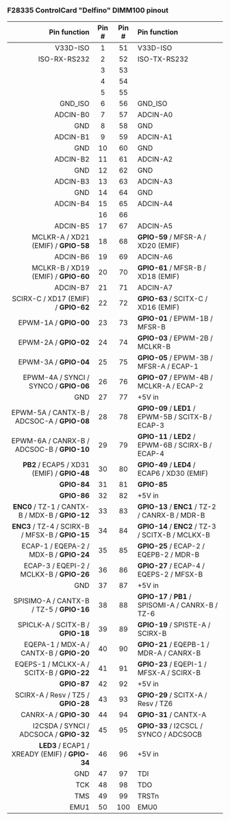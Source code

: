 ### F28335 ControlCard "Delfino" DIMM100 pinout ###

<div style="font-size: 9pt;" markdown=1> 

| Pin function                                                    | Pin #   | Pin #   | Pin function                                                       |
|----------------------------------------------------------------:|:-------:|:-------:|:-------------------------------------------------------------------|
| V33D-ISO                                                        | 1       | 51      | V33D-ISO                                                           |
| ISO-RX-RS232                                                    | 2       | 52      | ISO-TX-RS232                                                       |
|                                                                 | 3       | 53      |                                                                    |
|                                                                 | 4       | 54      |                                                                    |
|                                                                 | 5       | 55      |                                                                    |
| GND_ISO                                                         | 6       | 56      | GND_ISO                                                            |
| ADCIN-B0                                                        | 7       | 57      | ADCIN-A0                                                           |
| GND                                                             | 8       | 58      | GND                                                                |
| ADCIN-B1                                                        | 9       | 59      | ADCIN-A1                                                           |
| GND                                                             | 10      | 60      | GND                                                                |
| ADCIN-B2                                                        | 11      | 61      | ADCIN-A2                                                           |
| GND                                                             | 12      | 62      | GND                                                                |
| ADCIN-B3                                                        | 13      | 63      | ADCIN-A3                                                           |
| GND                                                             | 14      | 64      | GND                                                                |
| ADCIN-B4                                                        | 15      | 65      | ADCIN-A4                                                           |
|                                                                 | 16      | 66      |                                                                    |
| ADCIN-B5                                                        | 17      | 67      | ADCIN-A5                                                           |
| MCLKR-A / XD21 (EMIF) / __GPIO-58__                             | 18      | 68      | __GPIO-59__ / MFSR-A / XD20 (EMIF)                                 |
| ADCIN-B6                                                        | 19      | 69      | ADCIN-A6                                                           |
| MCLKR-B / XD19 (EMIF) / __GPIO-60__                             | 20      | 70      | __GPIO-61__ / MFSR-B / XD18 (EMIF)                                 |
| ADCIN-B7                                                        | 21      | 71      | ADCIN-A7                                                           |
| SCIRX-C / XD17 (EMIF) / __GPIO-62__                             | 22      | 72      | __GPIO-63__ / SCITX-C / XD16 (EMIF)                                |
| EPWM-1A / __GPIO-00__                                           | 23      | 73      | __GPIO-01__ / EPWM-1B / MFSR-B                                     |
| EPWM-2A / __GPIO-02__                                           | 24      | 74      | __GPIO-03__ / EPWM-2B / MCLKR-B                                    |
| EPWM-3A / __GPIO-04__                                           | 25      | 75      | __GPIO-05__ / EPWM-3B / MFSR-A / ECAP-1                            |
| EPWM-4A / SYNCI / SYNCO / __GPIO-06__                           | 26      | 76      | __GPIO-07__ / EPWM-4B / MCLKR-A / ECAP-2                           |
| GND                                                             | 27      | 77      | +5V in                                                             |
| EPWM-5A / CANTX-B / ADCSOC-A / __GPIO-08__                      | 28      | 78      | __GPIO-09__ / <yeb>__LED1__</yeb> / EPWM-5B / SCITX-B / ECAP-3     |
| EPWM-6A / CANRX-B / ADCSOC-B / __GPIO-10__                      | 29      | 79      | __GPIO-11__ / <yeb>__LED2__</yeb> / EPWM-6B / SCIRX-B / ECAP-4     |
| <yeb>__PB2__</yeb> / ECAP5 / XD31 (EMIF) / __GPIO-48__          | 30      | 80      | __GPIO-49__ / <yeb>__LED4__</yeb> / ECAP6 / XD30 (EMIF)            |
| __GPIO-84__                                                     | 31      | 81      | __GPIO-85__                                                        |
| __GPIO-86__                                                     | 32      | 82      | +5V in                                                             |
| <yeb>__ENC0__</yeb> / TZ-1 / CANTX-B / MDX-B / __GPIO-12__      | 33      | 83      | __GPIO-13__ / <yeb>__ENC1__</yeb> / TZ-2 / CANRX-B / MDR-B         |
| <yeb>__ENC3__</yeb> / TZ-4 / SCIRX-B / MFSX-B / __GPIO-15__     | 34      | 84      | __GPIO-14__ / <yeb>__ENC2__</yeb> / TZ-3 / SCITX-B / MCLKX-B       |
| ECAP-1 / EQEPA-2 / MDX-B / __GPIO-24__                          | 35      | 85      | __GPIO-25__ / ECAP-2 / EQEPB-2 / MDR-B                             |
| ECAP-3 / EQEPI-2 / MCLKX-B / __GPIO-26__                        | 36      | 86      | __GPIO-27__ / ECAP-4 / EQEPS-2 / MFSX-B                            |
| GND                                                             | 37      | 87      | +5V in                                                             |
| SPISIMO-A / CANTX-B / TZ-5 / __GPIO-16__                        | 38      | 88      | __GPIO-17__ / <yeb>__PB1__</yeb> / SPISOMI-A / CANRX-B / TZ-6      |
| SPICLK-A / SCITX-B / __GPIO-18__                                | 39      | 89      | __GPIO-19__ / SPISTE-A / SCIRX-B                                   |
| EQEPA-1 / MDX-A / CANTX-B / __GPIO-20__                         | 40      | 90      | __GPIO-21__ / EQEPB-1 / MDR-A / CANRX-B                            |
| EQEPS-1 / MCLKX-A / SCITX-B / __GPIO-22__                       | 41      | 91      | __GPIO-23__ / EQEPI-1 / MFSX-A / SCIRX-B                           |
| __GPIO-87__                                                     | 42      | 92      | +5V in                                                             |
| SCIRX-A / Resv / TZ5 / __GPIO-28__                              | 43      | 93      | __GPIO-29__ / SCITX-A / Resv / TZ6                                 |
| CANRX-A / __GPIO-30__                                           | 44      | 94      | __GPIO-31__ / CANTX-A                                              |
| I2CSDA / SYNCI / ADCSOCA / __GPIO-32__                          | 45      | 95      | __GPIO-33__ / I2CSCL / SYNCO / ADCSOCB                             |
| <yeb>__LED3__</yeb> / ECAP1 / XREADY (EMIF) / __GPIO-34__       | 46      | 96      | +5V in                                                             |
| GND                                                             | 47      | 97      | TDI                                                                |
| TCK                                                             | 48      | 98      | TDO                                                                |
| TMS                                                             | 49      | 99      | TRSTn                                                              |
| EMU1                                                            | 50      | 100     | EMU0                                                               |

</div>